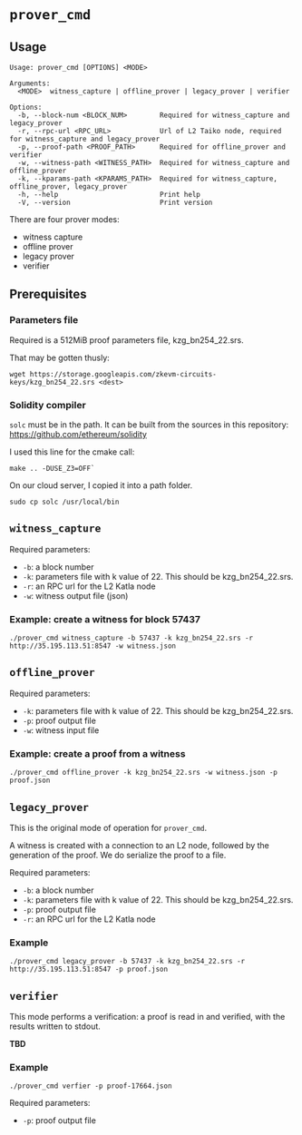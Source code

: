 
# `prover_cmd`

## Usage

```
Usage: prover_cmd [OPTIONS] <MODE>

Arguments:
  <MODE>  witness_capture | offline_prover | legacy_prover | verifier

Options:
  -b, --block-num <BLOCK_NUM>        Required for witness_capture and legacy_prover
  -r, --rpc-url <RPC_URL>            Url of L2 Taiko node, required for witness_capture and legacy_prover
  -p, --proof-path <PROOF_PATH>      Required for offline_prover and verifier
  -w, --witness-path <WITNESS_PATH>  Required for witness_capture and offline_prover
  -k, --kparams-path <KPARAMS_PATH>  Required for witness_capture, offline_prover, legacy_prover
  -h, --help                         Print help
  -V, --version                      Print version
  ```

There are four prover modes:
- witness capture
- offline prover
- legacy prover
- verifier

## Prerequisites


### Parameters file

Required is a 512MiB proof parameters file, kzg_bn254_22.srs.

That may be gotten thusly:

```
wget https://storage.googleapis.com/zkevm-circuits-keys/kzg_bn254_22.srs <dest>
```

### Solidity compiler

`solc` must be in the path.
It can be built from the sources in this repository:  https://github.com/ethereum/solidity

I used this line for the cmake call:  
```
make .. -DUSE_Z3=OFF`
```
On our cloud server, I copied it into a path folder.
```
sudo cp solc /usr/local/bin
```

## `witness_capture`

Required parameters:
- `-b`: a block number
- `-k`: parameters file with k value of 22. This should be kzg_bn254_22.srs.
- `-r`: an RPC url for the L2 Katla node
- `-w`: witness output file (json)


### Example: create a witness for block 57437

```
./prover_cmd witness_capture -b 57437 -k kzg_bn254_22.srs -r http://35.195.113.51:8547 -w witness.json
```


## `offline_prover`

Required parameters:
- `-k`: parameters file with k value of 22. This should be kzg_bn254_22.srs.
- `-p`: proof output file
- `-w`: witness input file

### Example: create a proof from a witness

```
./prover_cmd offline_prover -k kzg_bn254_22.srs -w witness.json -p proof.json
```


## `legacy_prover`

This is the original mode of operation for `prover_cmd`.  

A witness is created with a connection to an L2 node, followed by the generation of the proof.  We do serialize the proof to a file.


Required parameters:
- `-b`: a block number
- `-k`: parameters file with k value of 22.  This should be kzg_bn254_22.srs.
- `-p`: proof output file
- `-r`: an RPC url for the L2 Katla node

### Example

```
./prover_cmd legacy_prover -b 57437 -k kzg_bn254_22.srs -r http://35.195.113.51:8547 -p proof.json
```

## `verifier`

This mode performs a verification: a proof is read in and verified, with the results written to stdout.

**TBD**


### Example

```
./prover_cmd verfier -p proof-17664.json
```

Required parameters:
- `-p`: proof output file

